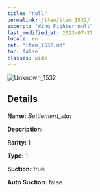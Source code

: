 ```yaml
---
title: "null"
permalink: /item/item_1532/
excerpt: "Wing Fighter null"
last_modified_at: 2023-07-27
locale: en
ref: "item_1532.md"
toc: false
classes: wide
---
```



 ![Unknown_1532](/images/item/Settlement_star_p.png)



## Details

 **Name:** *Settlement_star* 

 **Description:** 

 **Rarity:** 1 

 **Type:** 1 

 **Suction:** true 

 **Auto Suction:** false 


